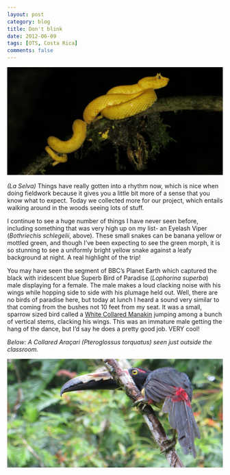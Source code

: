 ```yaml
---
layout: post
category: blog
title: Don't blink
date: 2012-06-09
tags: [OTS, Costa Rica]
comments: false
---
```


![eyelash viper](/assets/images/img_0391-eyelash-viper.jpg)

*(La Selva)* Things have really gotten into a rhythm now, which is nice when doing fieldwork because it gives you a little bit more of a sense that you know what to expect. Today we collected more for our project, which entails walking around in the woods seeing lots of stuff.

I continue to see a huge number of things I have never seen before, including something that was very high up on my list- an Eyelash Viper (*Bothriechis schlegelii*, above). These small snakes can be banana yellow or mottled green, and though I’ve been expecting to see the green morph, it is so stunning to see a uniformly bright yellow snake against a leafy background at night. A real highlight of the trip!

You may have seen the segment of BBC’s Planet Earth which captured the black with iridescent blue Superb Bird of Paradise (*Lophorina superba*) male displaying for a female. The male makes a loud clacking noise with his wings while hopping side to side with his plumage held out. Well, there are no birds of paradise here, but today at lunch I heard a sound very similar to that coming from the bushes not 10 feet from my seat. It was a small, sparrow sized bird called a [White Collared Manakin](https://www.google.com/search?q=white+collared+manakin&hl=en&rlz=1C1CHFA_enUS484US484&prmd=imvns&tbm=isch&tbo=u&source=univ&sa=X&ei=hcnUT7baGaPa2AXT06WOCw&ved=0CGEQsAQ&biw=1036&bih=706) jumping among a bunch of vertical stems, clacking his wings. This was an immature male getting the hang of the dance, but I’d say he does a pretty good job. VERY cool!

*Below: A Collared Araçari (*Pteroglossus torquatus*) seen just outside the classroom.*

![aracari](/assets/images/img_0556-aracari.jpg)

